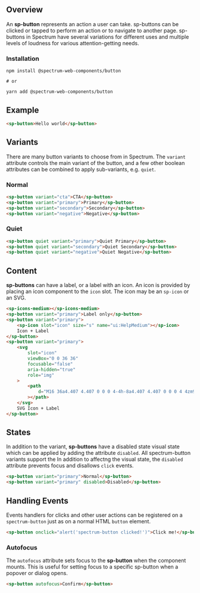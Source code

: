 ## Overview

An **sp-button** represents an action a user can take. sp-buttons can be clicked
or tapped to perform an action or to navigate to another page. sp-buttons in
Spectrum have several variations for different uses and multiple levels of
loudness for various attention-getting needs.

### Installation

```
npm install @spectrum-web-components/button

# or

yarn add @spectrum-web-components/button
```

## Example

```html demo
<sp-button>Hello world</sp-button>
```

## Variants

There are many button variants to choose from in Spectrum. The `variant`
attribute controls the main variant of the button, and a few other boolean
attributes can be combined to apply sub-variants, e.g. `quiet`.

### Normal

```html
<sp-button variant="cta">CTA</sp-button>
<sp-button variant="primary">Primary</sp-button>
<sp-button variant="secondary">Secondary</sp-button>
<sp-button variant="negative">Negative</sp-button>
```

### Quiet

```html
<sp-button quiet variant="primary">Quiet Primary</sp-button>
<sp-button quiet variant="secondary">Quiet Secondary</sp-button>
<sp-button quiet variant="negative">Quiet Negative</sp-button>
```

## Content

**sp-buttons** can have a label, or a label with an icon. An icon is provided by
placing an icon component to the `icon` slot. The icon may be an `sp-icon` or an
SVG.

```html
<sp-icons-medium></sp-icons-medium>
<sp-button variant="primary">Label only</sp-button>
<sp-button variant="primary">
    <sp-icon slot="icon" size="s" name="ui:HelpMedium"></sp-icon>
    Icon + Label
</sp-button>
<sp-button variant="primary">
    <svg
        slot="icon"
        viewBox="0 0 36 36"
        focusable="false"
        aria-hidden="true"
        role="img"
    >
        <path
            d="M16 36a4.407 4.407 0 0 0 4-4h-8a4.407 4.407 0 0 0 4 4zm9.143-24.615c0-3.437-3.206-4.891-7.143-5.268V3a1.079 1.079 0 0 0-1.143-1h-1.714A1.079 1.079 0 0 0 14 3v3.117c-3.937.377-7.143 1.831-7.143 5.268C6.857 26.8 2 26.111 2 28.154V30h28v-1.846C30 26 25.143 26.8 25.143 11.385z"
        ></path>
    </svg>
    SVG Icon + Label
</sp-button>
```

## States

In addition to the variant, **sp-buttons** have a disabled state visual state
which can be applied by adding the attribute `disabled`. All spectrum-button
variants support the In addition to affectng the visual state, the `disabled`
attribute prevents focus and disallows `click` events.

```html
<sp-button variant="primary">Normal</sp-button>
<sp-button variant="primary" disabled>Disabled</sp-button>
```

## Handling Events

Events handlers for clicks and other user actions can be registered on a
`spectrum-button` just as on a normal HTML `button` element.

```html
<sp-button onclick="alert('spectrum-button clicked!')">Click me!</sp-button>
```

### Autofocus

The `autofocus` attribute sets focus to the **sp-button** when the component
mounts. This is useful for setting focus to a specific sp-button when a
popover or dialog opens.

```html
<sp-button autofocus>Confirm</sp-button>
```
